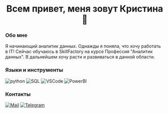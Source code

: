 <div id="header" align="center">
    <h1>Всем привет, меня зовут Кристина👋 </h1>
</div>

### Обо мне
Я начинающий аналитик данных. Однажды я поняла, что хочу работать в IT! Сейчас обучаюсь в SkillFactory на курсе Профессия "Аналитик данных". В дальнейшем хочу расти и развиваться в данной области.

### Языки и инструменты
![python](https://img.shields.io/badge/-Python-69b5cc?style=for-the-badge&logo=python)
![SQL](https://img.shields.io/badge/-PostgreSQL-69b5cc?style=for-the-badge&logo=postgreSQL)
![VSCode](https://img.shields.io/badge/-VSCode-69b5cc?style=for-the-badge&logo=vscode)
![PowerBI](https://img.shields.io/badge/-PowerBI-69b5cc?style=for-the-badge&logo=powerbi)


### Контакты
[![Mail](https://img.shields.io/badge/-mail-69b5cc?style=for-the-badge&logo=Gmail)](mailto:sulimovako@mail.ru)
[![Telegram](https://img.shields.io/badge/-Telegram-69b5cc?style=for-the-badge&logo=Telegram)](https://t.me/miller_kriss)
